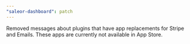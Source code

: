 ```yaml
---
"saleor-dashboard": patch
---
```


Removed messages about plugins that have app replacements for Stripe and Emails. These apps are currently not available in App Store.
